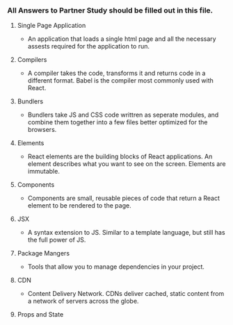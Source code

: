 ### All Answers to Partner Study should be filled out in this file.

1. Single Page Application
    - An application that loads a single html page and all the necessary assests required for the application to run.

2. Compilers
    - A compiler takes the code, transforms it and returns code in a different format. Babel is the compiler most commonly used with React.

3. Bundlers
    - Bundlers take JS and CSS code writtren as seperate modules, and combine them together into a few files better optimized for the browsers.

4. Elements
    - React elements are the building blocks of React applications. An element describes what you want to see on the screen. Elements are immutable.

5. Components
    - Components are small, reusable pieces of code that return a React element to be rendered to the page.

6. JSX
    - A syntax extension to JS. Similar to a template language, but still has the full power of JS.

7. Package Mangers
    - Tools that allow you to manage dependencies in your project.

8. CDN
    - Content Delivery Network. CDNs deliver cached, static content from a network of servers across the globe.

9. Props and State
